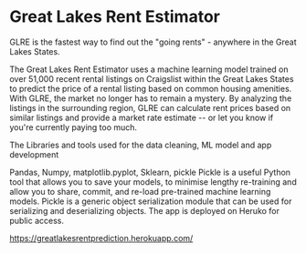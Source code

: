 # Great Lakes Rent Estimator
GLRE is the fastest way to find out the "going rents" - anywhere in the Great Lakes States.

The Great Lakes Rent Estimator uses a machine learning model trained on over 51,000 recent rental listings on Craigslist within the Great Lakes States to predict the price of a rental listing based on common housing amenities. With GLRE, the market no longer has to remain a mystery. By analyzing the listings in the surrounding region, GLRE can calculate rent prices based on similar listings and provide a market rate estimate -- or let you know if you're currently paying too much.

The Libraries and tools used for the data cleaning, ML model and app development

Pandas, Numpy, matplotlib.pyplot, Sklearn, pickle
Pickle is a useful Python tool that allows you to save your models, to minimise lengthy re-training and allow you to share, commit, and re-load pre-trained machine learning models. Pickle is a generic object serialization module that can be used for serializing and deserializing objects.
The app is deployed on Heruko for public access.

https://greatlakesrentprediction.herokuapp.com/

